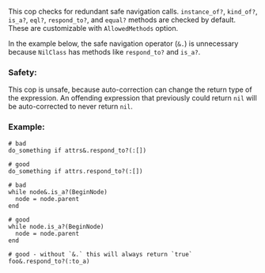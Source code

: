 This cop checks for redundant safe navigation calls.
`instance_of?`, `kind_of?`, `is_a?`, `eql?`, `respond_to?`, and `equal?` methods
are checked by default. These are customizable with `AllowedMethods` option.

In the example below, the safe navigation operator (`&.`) is unnecessary
because `NilClass` has methods like `respond_to?` and `is_a?`.

### Safety:

This cop is unsafe, because auto-correction can change the return type of
the expression. An offending expression that previously could return `nil`
will be auto-corrected to never return `nil`.

### Example:
    # bad
    do_something if attrs&.respond_to?(:[])

    # good
    do_something if attrs.respond_to?(:[])

    # bad
    while node&.is_a?(BeginNode)
      node = node.parent
    end

    # good
    while node.is_a?(BeginNode)
      node = node.parent
    end

    # good - without `&.` this will always return `true`
    foo&.respond_to?(:to_a)
